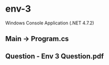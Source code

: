 # env-3

Windows Console Application (.NET 4.7.2)

## Main -> Program.cs

## Question - Env 3 Question.pdf
